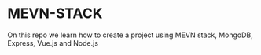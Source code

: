 # MEVN-STACK
On this repo we learn how to create a project using MEVN stack, MongoDB, Express, Vue.js and Node.js
